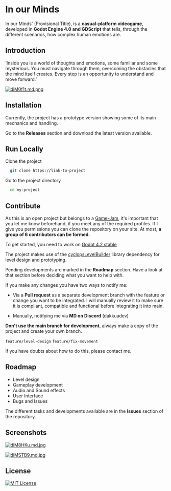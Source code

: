 # In our Minds 

In our Minds' (Provisional Title), is a **casual-platform videogame**, developed in **Godot Engine 4.0 and GDScript** that tells, through the different scenarios, how complex human emotions are.


## Introduction

‘Inside you is a world of thoughts and emotions, some familiar and some mysterious. You must navigate through them, overcoming the obstacles that the mind itself creates. Every step is an opportunity to understand and move forward.’

[![diM0f1t.md.png](https://iili.io/diM0f1t.md.png)](https://freeimage.host/i/diM0f1t)

## Installation

Currently, the project has a prototype version showing some of its main mechanics and handling.

Go to the **Releases** section and download the latest version available.


## Run Locally

Clone the project

```bash
  git clone https://link-to-project
```

Go to the project directory

```bash
  cd my-project
```

## Contribute

As this is an open project but belongs to a [Game-Jam](https://itch.io/jam/mental-health-game-dev-champions-2024), it's important that you let me know beforehand, if you meet any of the required profiles. If I give you permissions you can clone the repository on your site. At most, **a group of 6 contributors can be formed.**

To get started, you need to work on [Godot 4.2 stable](https://godotengine.org/download/archive/4.2-stable/)

The project makes use of the [cyclopsLevelBuilder](https://github.com/blackears/cyclopsLevelBuilder) library dependency for level design and prototyping. 

Pending developments are marked in the **Roadmap** section. Have a look at that section before deciding what you want to help with.

If you make any changes you have two ways to notify me:

- Via a **Pull request** as a separate development branch with the feature or change you want to be integrated. I will manually review it to make sure it is compliant, compatible and functional before integrating it into main.

- Manually, notifying me via **MD on Discord** (dakkuadev)

**Don't use the main branch for development**, always make a copy of the project and create your own branch.

`feature/level-design` `feature/fix-movement` 

If you have doubts about how to do this, please contact me.

## Roadmap

- Level design
- Gameplay development
- Audio and Sound effects
- User Interface
- Bugs and Issues

The different tasks and developments available are in the **Issues** section of the repository. 

## Screenshots

[![diM8HKu.md.jpg](https://iili.io/diM8HKu.md.jpg)](https://freeimage.host/i/diM8HKu)

[![diMSTB9.md.jpg](https://iili.io/diMSTB9.md.jpg)](https://freeimage.host/i/diMSTB9)


## License

[![MIT License](https://img.shields.io/badge/License-MIT-green.svg)](https://choosealicense.com/licenses/mit/)


